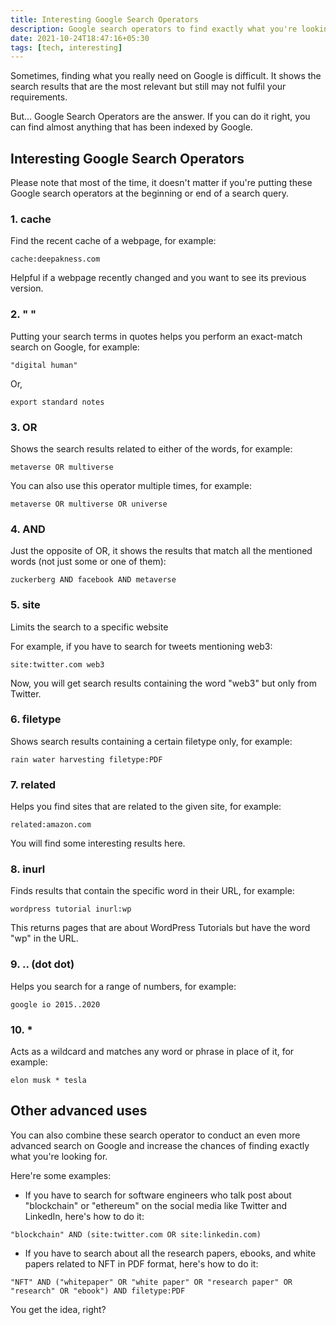 ```yaml
---
title: Interesting Google Search Operators
description: Google search operators to find exactly what you're looking for
date: 2021-10-24T18:47:16+05:30
tags: [tech, interesting]
---
```


Sometimes, finding what you really need on Google is difficult. It shows the search results that are the most relevant but still may not fulfil your requirements.

But... Google Search Operators are the answer. If you can do it right, you can find almost anything that has been indexed by Google.

## Interesting Google Search Operators

Please note that most of the time, it doesn't matter if you're putting these Google search operators at the beginning or end of a search query.

### 1. cache

Find the recent cache of a webpage, for example:

```
cache:deepakness.com
```

Helpful if a webpage recently changed and you want to see its previous version.

### 2. " "

Putting your search terms in quotes helps you perform an exact-match search on Google, for example:

```
"digital human"
```
 
Or,
 
```
export standard notes
```
 
### 3. OR
 
Shows the search results related to either of the words, for example:
 
```
metaverse OR multiverse
```
 
You can also use this operator multiple times, for example:
 
```
metaverse OR multiverse OR universe
```
 
### 4. AND
 
Just the opposite of OR, it shows the results that match all the mentioned words (not just some or one of them):

```
zuckerberg AND facebook AND metaverse
```
 
### 5. site
 
Limits the search to a specific website
 
For example, if you have to search for tweets mentioning web3:
 
```
site:twitter.com web3
```
 
Now, you will get search results containing the word "web3" but only from Twitter.
 
### 6. filetype
 
Shows search results containing a certain filetype only, for example:
 
```
rain water harvesting filetype:PDF
```
 
### 7. related
 
Helps you find sites that are related to the given site, for example:
 
```
related:amazon.com
```
 
You will find some interesting results here.
 
### 8. inurl
 
Finds results that contain the specific word in their URL, for example:

```
wordpress tutorial inurl:wp
```

This returns pages that are about WordPress Tutorials but have the word "wp" in the URL.
 
### 9. .. (dot dot)
 
Helps you search for a range of numbers, for example:
 
```
google io 2015..2020
```
 
### 10. *
 
Acts as a wildcard and matches any word or phrase in place of it, for example:
 
```
elon musk * tesla
```
 
## Other advanced uses

You can also combine these search operator to conduct an even more advanced search on Google and increase the chances of finding exactly what you're looking for.

Here're some examples:

- If you have to search for software engineers who talk post about "blockchain" or "ethereum" on the social media like Twitter and LinkedIn, here's how to do it:

```
"blockchain" AND (site:twitter.com OR site:linkedin.com)
```

- If you have to search about all the research papers, ebooks, and white papers related to NFT in PDF format, here's how to do it:

```
"NFT" AND ("whitepaper" OR "white paper" OR "research paper" OR "research" OR "ebook") AND filetype:PDF
```

You get the idea, right?
